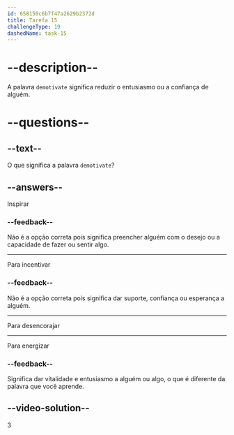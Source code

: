 ```yaml
---
id: 658150c6b7f47a2629b2372d
title: Tarefa 15
challengeType: 19
dashedName: task-15
---
```


# --description--

A palavra `demotivate` significa reduzir o entusiasmo ou a confiança de alguém.

# --questions--

## --text--

O que significa a palavra `demotivate`?

## --answers--

Inspirar

### --feedback--

Não é a opção correta pois significa preencher alguém com o desejo ou a capacidade de fazer ou sentir algo.

---

Para incentivar

### --feedback--

Não é a opção correta pois significa dar suporte, confiança ou esperança a alguém.

---

Para desencorajar

---

Para energizar

### --feedback--

Significa dar vitalidade e entusiasmo a alguém ou algo, o que é diferente da palavra que você aprende.

## --video-solution--

3
